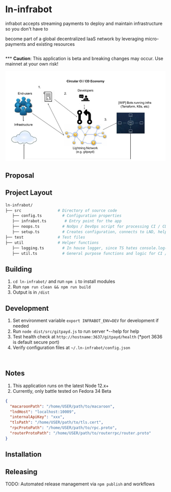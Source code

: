 # ln-infrabot
<p>infrabot accepts streaming payments to deploy and maintain infrastructure so you don't have to
<p>become part of a global decentralized IaaS network by leveraging micro-payments and existing resources



```bash

```
*** <b>Caution</b>: This application is beta and breaking changes may occur. Use mainnet at your own risk!

<img src="./circ-ci-cid-econ.jpg">

## Proposal
   
## Project Layout

```bash
ln-infrabot/
├── src                # Directory of source code
   ├── config.ts         # Configuration properties
   ├── infrabot.ts        # Entry point for the app
   ├── noops.ts          # NoOps / DevOps script for processing CI / CD payments
   ├── setup.ts          # Creates configuration, connects to LND, helper functions, etc.
├── test               # Test files
├── util               # Helper functions
   ├── logging.ts        # In house logger, since TS hates console.log()
   ├── util.ts           # General purpose functions and logic for CI / CD
```

## Building

1. `cd ln-infrabot/` and run `npm i` to install modules
2. Run `npm run clean && npm run build`
3. Output is in `/dist`

## Development

1. Set environment variable `export INFRABOT_ENV=DEV` for development if needed
2. Run `node dist/src/gitpayd.js` to run server *--help for help 
3. Test health check at `http://hostname:3637/gitpayd/health` (*port 3636 is default secure port)
4. Verify configuration files at `~/.ln-infrabot/config.json`
<br/>


## Notes
1. This application runs on the latest Node 12.x+
2. Currently, only battle tested on Fedora 34 Beta

```json 
{
  "macaroonPath": "/home/USER/path/to/macaroon",
  "lndHost": "localhost:10009",
  "internalApiKey": "xxx",
  "tlsPath": "/home/USER/path/to/tls.cert",
  "rpcProtoPath": "/home/USER/path/to/rpc.proto",
  "routerProtoPath": "/home/USER/path/to/routerrpc/router.proto"
}
```

## Installation

## Releasing

TODO: Automated release management via `npm publish` and workflows
